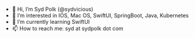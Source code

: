 - 👋 Hi, I’m Syd Polk (@sydvicious)
- 👀 I’m interested in IOS, Mac OS, SwiftUI, SpringBoot, Java, Kubernetes
- 🌱 I’m currently learning SwiftUI
- 📫 How to reach me: syd at sydpolk dot com

<!---
sydvicious/sydvicious is a ✨ special ✨ repository because its `README.md` (this file) appears on your GitHub profile.
You can click the Preview link to take a look at your changes.
--->
